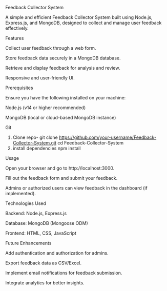 Feedback Collector System

A simple and efficient Feedback Collector System built using Node.js, Express.js, and MongoDB, designed to collect and manage user feedback effectively.

Features

Collect user feedback through a web form.

Store feedback data securely in a MongoDB database.

Retrieve and display feedback for analysis and review.

Responsive and user-friendly UI.

Prerequisites

Ensure you have the following installed on your machine:

Node.js (v14 or higher recommended)

MongoDB (local or cloud-based MongoDB instance)

Git

1. Clone repo-
git clone https://github.com/your-username/Feedback-Collector-System.git
cd Feedback-Collector-System
2. install dependencies
npm install

 Usage

Open your browser and go to http://localhost:3000.

Fill out the feedback form and submit your feedback.

Admins or authorized users can view feedback in the dashboard (if implemented).

Technologies Used

Backend: Node.js, Express.js

Database: MongoDB (Mongoose ODM)

Frontend: HTML, CSS, JavaScript

Future Enhancements

Add authentication and authorization for admins.

Export feedback data as CSV/Excel.

Implement email notifications for feedback submission.

Integrate analytics for better insights.

